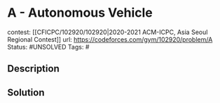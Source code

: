 # A - Autonomous Vehicle

contest: [[CFICPC/102920/102920|2020-2021 ACM-ICPC, Asia Seoul Regional Contest]]
url: https://codeforces.com/gym/102920/problem/A
Status: #UNSOLVED
Tags: #

## Description

## Solution

